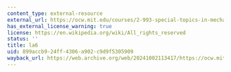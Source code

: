 ```yaml
---
content_type: external-resource
external_url: https://ocw.mit.edu/courses/2-993-special-topics-in-mechanical-engineering-the-art-and-science-of-boat-design-january-iap-2007/pages/assignments/
has_external_license_warning: true
license: https://en.wikipedia.org/wiki/All_rights_reserved
status: ''
title: la6
uid: 899accb9-24ff-4306-a902-c9d9f5305909
wayback_url: https://web.archive.org/web/20241002113417/https://ocw.mit.edu/courses/2-993-special-topics-in-mechanical-engineering-the-art-and-science-of-boat-design-january-iap-2007/pages/assignments/
---
```

